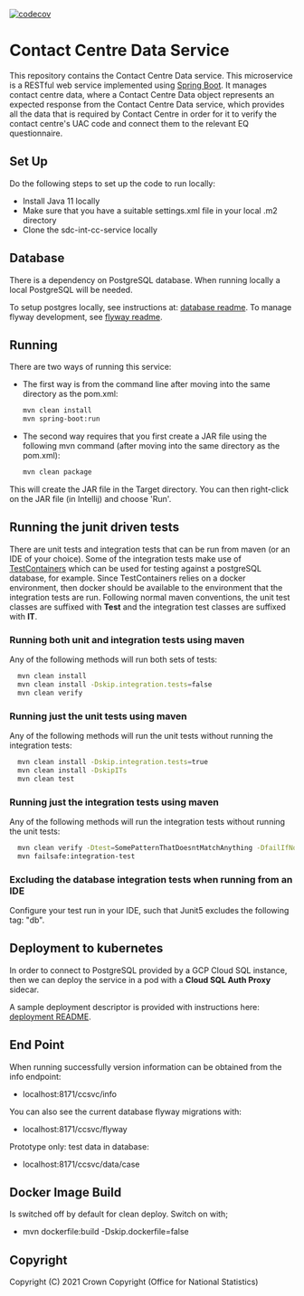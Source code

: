 [![codecov](https://codecov.io/gh/ONSdigital/sdc-int-cc-service/branch/main/graph/badge.svg?token=K4QotTmiak)](https://codecov.io/gh/ONSdigital/sdc-int-cc-service)

# Contact Centre Data Service
This repository contains the Contact Centre Data service. This microservice is a RESTful web service implemented using [Spring Boot](http://projects.spring.io/spring-boot/).
It manages contact centre data, where a Contact Centre Data object represents an expected response from the Contact Centre Data service, which provides all the data that
is required by Contact Centre in order for it to verify the contact centre's UAC code and connect them to the relevant EQ questionnaire.

## Set Up
Do the following steps to set up the code to run locally:
* Install Java 11 locally
* Make sure that you have a suitable settings.xml file in your local .m2 directory
* Clone the sdc-int-cc-service locally

## Database
There is a dependency on PostgreSQL database. When running locally a local PostgreSQL will be needed.

To setup postgres locally, see instructions at: [database readme](database/README.md).
To manage flyway development, see [flyway readme](database/flyway.md).

## Running
There are two ways of running this service:

* The first way is from the command line after moving into the same directory as the pom.xml:
    ```bash
    mvn clean install
    mvn spring-boot:run
    ```
* The second way requires that you first create a JAR file using the following mvn command (after moving into the same directory as the pom.xml):
    ```bash
    mvn clean package
    ```
This will create the JAR file in the Target directory. You can then right-click on the JAR file (in Intellij) and choose 'Run'.

## Running the junit driven tests
There are unit tests and integration tests that can be run from maven (or an IDE of your choice). Some of the integration tests
make use of [TestContainers](https://www.testcontainers.org/) which can be used for testing against a postgreSQL database, for example.
Since TestContainers relies on a docker environment, then docker should be available to the environment that the integration tests are
run.
Following normal maven conventions, the unit test classes are suffixed with **Test** and the integration test classes are suffixed with **IT**.

### Running both unit and integration tests using maven
Any of the following methods will run both sets of tests:
```sh
  mvn clean install
  mvn clean install -Dskip.integration.tests=false
  mvn clean verify
```

### Running just the unit tests using maven
Any of the following methods will run the unit tests without running the integration tests:
```sh
  mvn clean install -Dskip.integration.tests=true
  mvn clean install -DskipITs
  mvn clean test
```

### Running just the integration tests using maven
Any of the following methods will run the integration tests without running the unit tests:
```sh
  mvn clean verify -Dtest=SomePatternThatDoesntMatchAnything -DfailIfNoTests=false
  mvn failsafe:integration-test
```

### Excluding the database integration tests when running from an IDE
Configure your test run in your IDE, such that Junit5 excludes the following tag: "db".

## Deployment to kubernetes

In order to connect to PostgreSQL provided by a GCP Cloud SQL instance, then we can deploy the service in a pod with a **Cloud SQL Auth Proxy** sidecar.

A sample deployment descriptor is provided with instructions here: [deployment README](kubernetes/README.md).

## End Point

When running successfully version information can be obtained from the info endpoint:

* localhost:8171/ccsvc/info

You can also see the current database flyway migrations with:

* localhost:8171/ccsvc/flyway

Prototype only: test data in database:

* localhost:8171/ccsvc/data/case

## Docker Image Build

Is switched off by default for clean deploy. Switch on with;

* mvn dockerfile:build -Dskip.dockerfile=false

## Copyright
Copyright (C) 2021 Crown Copyright (Office for National Statistics)

